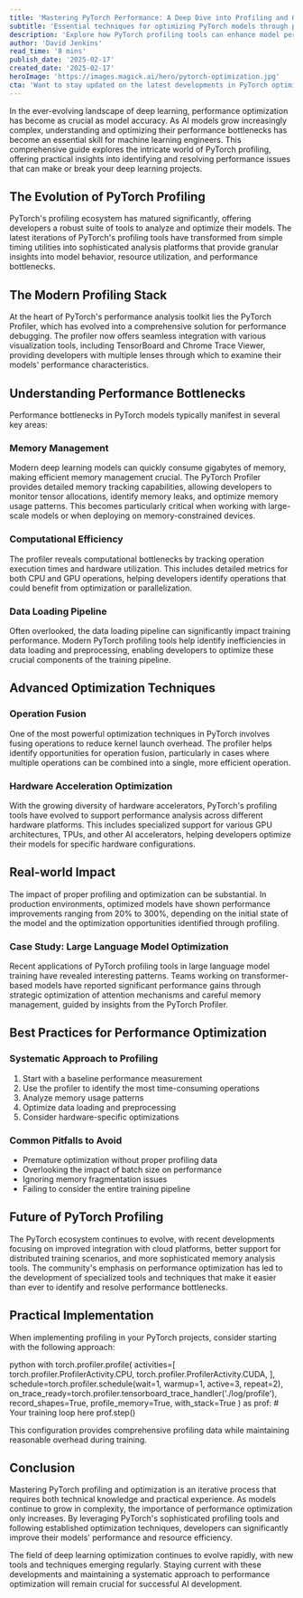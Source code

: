 ```yaml
---
title: 'Mastering PyTorch Performance: A Deep Dive into Profiling and Optimization'
subtitle: 'Essential techniques for optimizing PyTorch models through profiling and performance analysis'
description: 'Explore how PyTorch profiling tools can enhance model performance by identifying and addressing bottlenecks. Discover optimization techniques that improve computational efficiency and resource utilization for advanced deep learning projects.'
author: 'David Jenkins'
read_time: '8 mins'
publish_date: '2025-02-17'
created_date: '2025-02-17'
heroImage: 'https://images.magick.ai/hero/pytorch-optimization.jpg'
cta: 'Want to stay updated on the latest developments in PyTorch optimization and AI performance tuning? Follow us on LinkedIn for regular insights, tips, and best practices from industry experts.'
---
```


In the ever-evolving landscape of deep learning, performance optimization has become as crucial as model accuracy. As AI models grow increasingly complex, understanding and optimizing their performance bottlenecks has become an essential skill for machine learning engineers. This comprehensive guide explores the intricate world of PyTorch profiling, offering practical insights into identifying and resolving performance issues that can make or break your deep learning projects.

## The Evolution of PyTorch Profiling

PyTorch's profiling ecosystem has matured significantly, offering developers a robust suite of tools to analyze and optimize their models. The latest iterations of PyTorch's profiling tools have transformed from simple timing utilities into sophisticated analysis platforms that provide granular insights into model behavior, resource utilization, and performance bottlenecks.

## The Modern Profiling Stack

At the heart of PyTorch's performance analysis toolkit lies the PyTorch Profiler, which has evolved into a comprehensive solution for performance debugging. The profiler now offers seamless integration with various visualization tools, including TensorBoard and Chrome Trace Viewer, providing developers with multiple lenses through which to examine their models' performance characteristics.

## Understanding Performance Bottlenecks

Performance bottlenecks in PyTorch models typically manifest in several key areas:

### Memory Management

Modern deep learning models can quickly consume gigabytes of memory, making efficient memory management crucial. The PyTorch Profiler provides detailed memory tracking capabilities, allowing developers to monitor tensor allocations, identify memory leaks, and optimize memory usage patterns. This becomes particularly critical when working with large-scale models or when deploying on memory-constrained devices.

### Computational Efficiency

The profiler reveals computational bottlenecks by tracking operation execution times and hardware utilization. This includes detailed metrics for both CPU and GPU operations, helping developers identify operations that could benefit from optimization or parallelization.

### Data Loading Pipeline

Often overlooked, the data loading pipeline can significantly impact training performance. Modern PyTorch profiling tools help identify inefficiencies in data loading and preprocessing, enabling developers to optimize these crucial components of the training pipeline.

## Advanced Optimization Techniques

### Operation Fusion

One of the most powerful optimization techniques in PyTorch involves fusing operations to reduce kernel launch overhead. The profiler helps identify opportunities for operation fusion, particularly in cases where multiple operations can be combined into a single, more efficient operation.

### Hardware Acceleration Optimization

With the growing diversity of hardware accelerators, PyTorch's profiling tools have evolved to support performance analysis across different hardware platforms. This includes specialized support for various GPU architectures, TPUs, and other AI accelerators, helping developers optimize their models for specific hardware configurations.

## Real-world Impact

The impact of proper profiling and optimization can be substantial. In production environments, optimized models have shown performance improvements ranging from 20% to 300%, depending on the initial state of the model and the optimization opportunities identified through profiling.

### Case Study: Large Language Model Optimization

Recent applications of PyTorch profiling tools in large language model training have revealed interesting patterns. Teams working on transformer-based models have reported significant performance gains through strategic optimization of attention mechanisms and careful memory management, guided by insights from the PyTorch Profiler.

## Best Practices for Performance Optimization

### Systematic Approach to Profiling

1. Start with a baseline performance measurement
2. Use the profiler to identify the most time-consuming operations
3. Analyze memory usage patterns
4. Optimize data loading and preprocessing
5. Consider hardware-specific optimizations

### Common Pitfalls to Avoid

- Premature optimization without proper profiling data
- Overlooking the impact of batch size on performance
- Ignoring memory fragmentation issues
- Failing to consider the entire training pipeline

## Future of PyTorch Profiling

The PyTorch ecosystem continues to evolve, with recent developments focusing on improved integration with cloud platforms, better support for distributed training scenarios, and more sophisticated memory analysis tools. The community's emphasis on performance optimization has led to the development of specialized tools and techniques that make it easier than ever to identify and resolve performance bottlenecks.

## Practical Implementation

When implementing profiling in your PyTorch projects, consider starting with the following approach:

python
with torch.profiler.profile(
    activities=[
        torch.profiler.ProfilerActivity.CPU,
        torch.profiler.ProfilerActivity.CUDA,
    ],
    schedule=torch.profiler.schedule(wait=1, warmup=1, active=3, repeat=2),
    on_trace_ready=torch.profiler.tensorboard_trace_handler('./log/profile'),
    record_shapes=True,
    profile_memory=True,
    with_stack=True
) as prof:
    # Your training loop here
    prof.step()


This configuration provides comprehensive profiling data while maintaining reasonable overhead during training.

## Conclusion

Mastering PyTorch profiling and optimization is an iterative process that requires both technical knowledge and practical experience. As models continue to grow in complexity, the importance of performance optimization only increases. By leveraging PyTorch's sophisticated profiling tools and following established optimization techniques, developers can significantly improve their models' performance and resource efficiency.

The field of deep learning optimization continues to evolve rapidly, with new tools and techniques emerging regularly. Staying current with these developments and maintaining a systematic approach to performance optimization will remain crucial for successful AI development.
